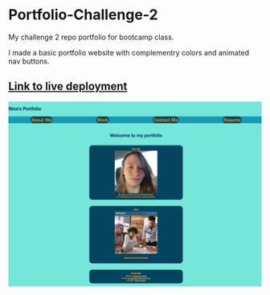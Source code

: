 # Portfolio-Challenge-2

My challenge 2 repo portfolio for bootcamp class.

I made a basic portfolio website with complementry colors and animated nav buttons.

## [Link to live deployment](https://antigravityrunner.github.io/Portfolio-Challenge-2/)

![Fullpage screenshot my portfolio webpage](screenshots/portfolio-screenshot.png)
